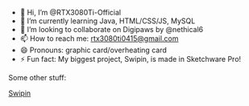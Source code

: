 - 👋 Hi, I’m @RTX3080Ti-Official
- 🌱 I’m currently learning Java, HTML/CSS/JS, MySQL
- 💞️ I’m looking to collaborate on Digipaws by @nethical6
- 📫 How to reach me: rtx3080ti0415@gmail.com
- 😄 Pronouns: graphic card/overheating card
- ⚡ Fun fact: My biggest project, Swipin, is made in Sketchware Pro!

<!---
RTX3080Ti-Official/RTX3080Ti-Official is a ✨ special ✨ repository because its `README.md` (this file) appears on your GitHub profile.
You can click the Preview link to take a look at your changes.
--->

Some other stuff:

[Swipin](https://github.com/RTX3080Ti-Official/swipin)
